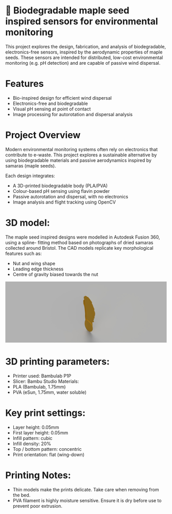 # 🍁 Biodegradable maple seed inspired sensors for environmental monitoring

This project explores the design, fabrication, and analysis of biodegradable, electronics-free sensors, inspired by the aerodynamic properties of maple seeds. These sensors are intended for distributed, low-cost environmental monitoring (e.g. pH detection) and are capable of passive wind dispersal.


# Features

- Bio-inspired design for efficient wind dispersal
- Electronics-free and biodegradable 
- Visual pH sensing at point of contact
- Image processing for autorotation and dispersal analysis


# Project Overview

Modern environmental monitoring systems often rely on electronics that contribute to e-waste. This project explores a sustainable alternative by using biodegradable materials and passive aerodynamics inspired by samaras (maple seeds).

Each design integrates:
- A 3D-printed biodegradable body (PLA/PVA)
- Colour-based pH sensing using flavin powder
- Passive autorotation and dispersal, with no electronics
- Image analysis and flight tracking using OpenCV


# 3D model:
The maple seed inspired designs were modelled in Autodesk Fusion 360, using a spline-
fitting method based on photographs of dried samaras collected around Bristol. The CAD 
models replicate key morphological features such as:

- Nut and wing shape
- Leading edge thickness
- Centre of gravity biased towards the nut

![Maple seed CAD model](cad_model.jpg) 

# 3D printing parameters:  
- Printer used: Bambulab P1P
- Slicer: Bambu Studio
Materials:
- PLA (Bambulab, 1.75mm)
- PVA (eSun, 1.75mm, water soluble)

# Key print settings:
- Layer height: 0.05mm
- First layer height: 0.05mm
- Infill pattern: cubic
- Infill density: 20%
- Top / bottom pattern: concentric 
- Print orientation: flat (wing-down)

# Printing Notes: 
- Thin models make the prints delicate. Take care when removing from the bed. 
- PVA filament is highly moisture sensitive. Ensure it is dry before use to prevent poor extrusion.

